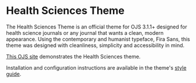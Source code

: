 # Health Sciences Theme

The Health Sciences Theme is an official theme for OJS 3.1.1+ designed for health science journals or any journal that wants a clean, modern appearance. Using the contemporary and humanist typeface, Fira Sans, this theme was designed with cleanliness, simplicity and accessibility in mind.

[This OJS site](https://demo.publicknowledgeproject.org/ojs3/demo/index.php/health-sciences) demonstrates the Health Sciences theme.

Installation and configuration instructions are available in the theme's [style guide](https://github.com/pkp/healthSciences/blob/master/README.md).
